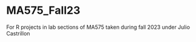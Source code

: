 # MA575_Fall23
For R projects in lab sections of MA575 taken during fall 2023 under Julio Castrillon
